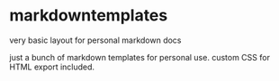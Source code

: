 # markdowntemplates
very basic layout for personal markdown docs

just a bunch of markdown templates for personal use.
custom CSS for HTML export included.
